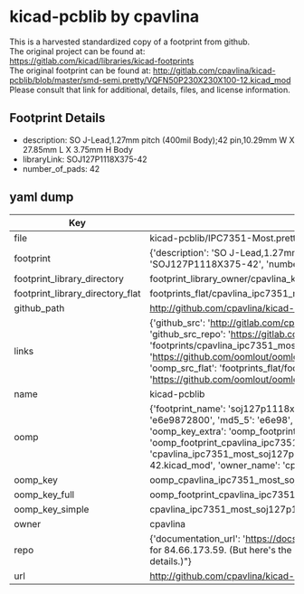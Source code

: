 # kicad-pcblib by cpavlina  
This is a harvested standardized copy of a footprint from github.  
The original project can be found at:  
https://gitlab.com/kicad/libraries/kicad-footprints  
The original footprint can be found at:
http://gitlab.com/cpavlina/kicad-pcblib/blob/master/smd-semi.pretty/VQFN50P230X230X100-12.kicad_mod
Please consult that link for additional, details, files, and license information.  
## Footprint Details
* description: SO J-Lead,1.27mm pitch (400mil Body);42 pin,10.29mm W X 27.85mm L X 3.75mm H Body  
* libraryLink: SOJ127P1118X375-42  
* number_of_pads: 42  
## yaml dump  
| Key | Value |  
| --- | --- |  
| file | kicad-pcblib/IPC7351-Most.pretty/SOJ127P1118X375-42.kicad_mod |  
| footprint | {'description': 'SO J-Lead,1.27mm pitch (400mil Body);42 pin,10.29mm W X 27.85mm L X 3.75mm H Body', 'libraryLink': 'SOJ127P1118X375-42', 'number_of_pads': 42} |  
| footprint_library_directory | footprint_library_owner/cpavlina_kicad-pcblib |  
| footprint_library_directory_flat | footprints_flat/cpavlina_ipc7351_most_soj127p1118x375_42/working |  
| github_path | http://github.com/cpavlina/kicad-pcblib/blob/master/IPC7351-Most.pretty/SOJ127P1118X375-42.kicad_mod |  
| links | {'github_src': 'http://gitlab.com/cpavlina/kicad-pcblib/blob/master/smd-semi.pretty/VQFN50P230X230X100-12.kicad_mod', 'github_src_repo': 'https://gitlab.com/kicad/libraries/kicad-footprints', 'oomp_bot': 'footprints/cpavlina_ipc7351_most_soj127p1118x375_42/working', 'oomp_bot_github': 'https://github.com/oomlout/oomlout_oomp_footprint_bot/tree/main/footprints/cpavlina_ipc7351_most_soj127p1118x375_42/working', 'oomp_src_flat': 'footprints_flat/footprints_flat/cpavlina_ipc7351_most_soj127p1118x375_42/working', 'oomp_src_flat_github': 'https://github.com/oomlout/oomlout_oomp_footprint_src/tree/main/footprints_flat/cpavlina_ipc7351_most_soj127p1118x375_42/working'} |  
| name | kicad-pcblib |  
| oomp | {'footprint_name': 'soj127p1118x375_42', 'library_name': 'ipc7351_most', 'md5': 'e6e987280097f9bd615d8f48a6abab2f', 'md5_10': 'e6e9872800', 'md5_5': 'e6e98', 'md5_6': 'e6e987', 'oomp_key': 'oomp_cpavlina_ipc7351_most_soj127p1118x375_42', 'oomp_key_extra': 'oomp_footprint_cpavlina_ipc7351_most_soj127p1118x375_42', 'oomp_key_full': 'oomp_footprint_cpavlina_ipc7351_most_soj127p1118x375_42_e6e987', 'oomp_key_simple': 'cpavlina_ipc7351_most_soj127p1118x375_42', 'original_filename': 'kicad-pcblib/IPC7351-Most.pretty/SOJ127P1118X375-42.kicad_mod', 'owner_name': 'cpavlina'} |  
| oomp_key | oomp_cpavlina_ipc7351_most_soj127p1118x375_42 |  
| oomp_key_full | oomp_footprint_cpavlina_ipc7351_most_soj127p1118x375_42 |  
| oomp_key_simple | cpavlina_ipc7351_most_soj127p1118x375_42 |  
| owner | cpavlina |  
| repo | {'documentation_url': 'https://docs.github.com/rest/overview/resources-in-the-rest-api#rate-limiting', 'message': "API rate limit exceeded for 84.66.173.59. (But here's the good news: Authenticated requests get a higher rate limit. Check out the documentation for more details.)"} |  
| url | http://github.com/cpavlina/kicad-pcblib |  

